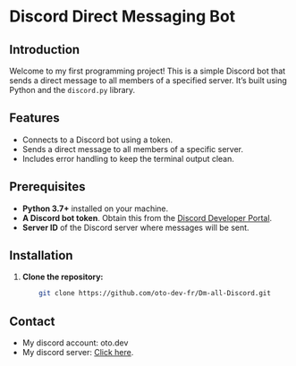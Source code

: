 # Discord Direct Messaging Bot

## Introduction

Welcome to my first programming project! This is a simple Discord bot that sends a direct message to all members of a specified server. It’s built using Python and the `discord.py` library.

## Features

- Connects to a Discord bot using a token.
- Sends a direct message to all members of a specific server.
- Includes error handling to keep the terminal output clean.

## Prerequisites

- **Python 3.7+** installed on your machine.
- **A Discord bot token**. Obtain this from the [Discord Developer Portal](https://discord.com/developers/applications).
- **Server ID** of the Discord server where messages will be sent.

## Installation

1. **Clone the repository:**
   ```bash
       git clone https://github.com/oto-dev-fr/Dm-all-Discord.git


## Contact
- My discord account: oto.dev
- My discord server: [Click here](https://discord.gg/NUuXqpGxqa).
